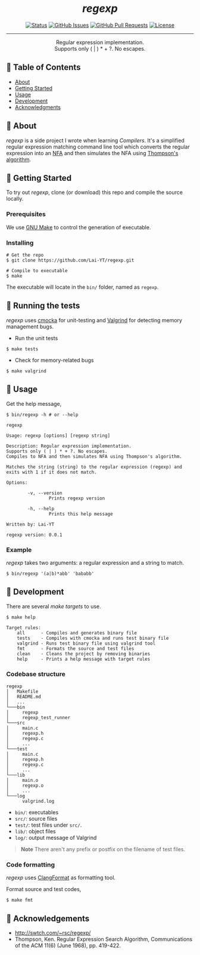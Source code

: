 <h1 align="center"><i>regexp</i></h1>

<div align="center">

  [![Status](https://img.shields.io/badge/status-active-success.svg)]()
  [![GitHub Issues](https://img.shields.io/github/issues/lai-yt/regexp.svg)](https://github.com/lai-yt/regexp/issues)
  [![GitHub Pull Requests](https://img.shields.io/github/issues-pr/lai-yt/regexp.svg)](https://github.com/lai-yt/regexp/pulls)
  [![License](https://img.shields.io/badge/license-MIT-blue.svg)](LICENSE)

</div>

---

<p align="center">
  Regular expression implementation.
  <br>
  Supports only ( | ) * + ?. No escapes.
</p>

## 📝 Table of Contents
- [About](#about)
- [Getting Started](#getting_started)
- [Usage](#usage)
- [Development](#development)
- [Acknowledgments](#acknowledgement)

## 🧐 About <a name = "about"></a>
_regexp_ is a side project I wrote when learning _Compilers_. It's a simplified regular expression matching command line tool which converts the regular expression into an [NFA](https://en.wikipedia.org/wiki/Nondeterministic_finite_automaton) and then simulates the NFA using [Thompson's algorithm](https://en.wikipedia.org/wiki/Thompson%27s_construction).

## 🏁 Getting Started <a name = "getting_started"></a>
To try out _regexp_, clone (or download) this repo and compile the source locally.

### Prerequisites
We use [GNU Make](https://www.gnu.org/software/make/) to control the generation of executable.

### Installing
```shell
# Get the repo
$ git clone https://github.com/Lai-YT/regexp.git

# Compile to executable
$ make
```

The executable will locate in the `bin/` folder, named as `regexp`.

## 🔧 Running the tests <a name = "tests"></a>
_regexp_ uses [cmocka](https://cmocka.org/) for unit-testing and [Valgrind](https://valgrind.org/) for detecting memory management bugs.

- Run the unit tests
```shell
$ make tests
```
- Check for memory-related bugs
```shell
$ make valgrind
```

## 🎈 Usage <a name="usage"></a>
Get the help message,
```shell
$ bin/regexp -h # or --help
```

```
regexp

Usage: regexp [options] [regexp string]

Description: Regular expression implementation.
Supports only ( | ) * + ?. No escapes.
Compiles to NFA and then simulates NFA using Thompson's algorithm.

Matches the string (string) to the regular expression (regexp) and exits with 1 if it does not match.

Options:

        -v, --version
                Prints regexp version

        -h, --help
                Prints this help message

Written by: Lai-YT

regexp version: 0.0.1
```

### Example

_regexp_ takes two arguments: a regular expression and a string to match.
```shell
$ bin/regexp '(a|b)*abb' 'bababb'
```

## 🚀 Development <a name = "development"></a>
There are several *make targets* to use.
```shell
$ make help
```

```
Target rules:
    all      - Compiles and generates binary file
    tests    - Compiles with cmocka and runs test binary file
    valgrind - Runs test binary file using valgrind tool
    fmt      - Formats the source and test files
    clean    - Cleans the project by removing binaries
    help     - Prints a help message with target rules
```

### Codebase structure
```
regexp
│   Makefile
│   README.md
│   ...
└───bin
│     regexp
│     regexp_test_runner
└───src
│     main.c
│     regexp.h
│     regexp.c
│     ...
└───test
│     main.c
│     regexp.h
│     regexp.c
│     ...
└───lib
│     main.o
│     regexp.o
│     ...
└───log
      valgrind.log
```

- `bin/`: executables
- `src/`: source files
- `test/`: test files under `src/`.
- `lib/`: object files
- `log/`: output message of Valgrind
> **Note**
> There aren't any prefix or postfix on the filename of test files.

### Code formatting
_regexp_ uses [ClangFormat](https://clang.llvm.org/docs/ClangFormat.html) as formatting tool.

Format source and test codes,
```shell
$ make fmt
```

## 🎉 Acknowledgements <a name = "acknowledgement"></a>
- http://swtch.com/~rsc/regexp/
- Thompson, Ken. Regular Expression Search Algorithm, Communications of the ACM 11(6) (June 1968), pp. 419-422.
